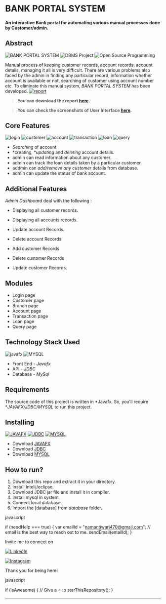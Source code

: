 # BANK PORTAL SYSTEM
#### An interactive Bank portal for automating various manual processes done by Customer/admin.



## Abstract

![BANK PORTAL SYSTEM](https://img.shields.io/badge/library--management-system-orange.svg?style=flat-square) 
![DBMS Project](https://img.shields.io/badge/DBMS-project-yellowgreen.svg?style=flat-square)
![Open Source Programming](https://img.shields.io/badge/open--source-programming-ff69b4.svg?style=flat-square)

Manual process of keeping customer records, account records, account details, managing it all is very difficult. There are various problems also faced by the admin in finding any particular record, information whether account is available or not, searching of customer using account number etc. To eliminate this manual system, *BANK PORTAL SYSTEM* has been developed.
[![report](https://img.shields.io/static/v1.svg?label=Project&message=Report&logo=microsoft-word&style=social)](https://drive.google.com/file/d/1SeEjAXkmaVHvtA-abEhGMu4zr8DEibeV/view)



> **You can download the report [here](https://drive.google.com/file/d/1SeEjAXkmaVHvtA-abEhGMu4zr8DEibeV/view).**

> **You can check the screenshots of User Interface [here](https://drive.google.com/drive/folders/1bN7TRpWV_3FZS2D6sz0_8tBVG8MQZSt0?usp=sharing).**

## Core Features

![login](https://img.shields.io/badge/login-teal.svg?style=flat-square) 
![customer](https://img.shields.io/badge/customer-teal.svg?style=flat-square) 
![account](https://img.shields.io/badge/account-yellowgreen.svg?style=flat-square)
![transaction](https://img.shields.io/badge/transaction-ff69b4.svg?style=flat-square)
![loan](https://img.shields.io/badge/loan-dodgerblue.svg?style=flat-square) 
![query](https://img.shields.io/badge/query-orange.svg?style=flat-square) 

- *Searching* of account
- *creating, **updating* and *deleting* account details.
- admin can read information about any customer.
- admin can track the loan details taken by a particular customer.
- addmin can *add/remove any customer* details from database.
- admin can update the status of bank account.

## Additional Features

*Admin Dashboard* deal with the following : 

- Displaying all customer records.

- Displaying all accounts records.

- Update account Records.

- Delete account Records

- Add customer Records

- Delete customer Records

- Update customer Records.

## Modules

- Login page
- Customer page
- Branch page
- Account page
- Transaction page
- Loan page
- Query page 

## Technology Stack Used

![javafx](https://img.shields.io/badge/javafx-orange.svg?logo=java&style=flat-square) 
![MYSQL](https://img.shields.io/badge/database-mysql-lightgray.svg?logo=mysql&logoColor=white&style=flat-square) 

- Front End - *Javafx*
- API - *JDBC*
- Database - *MySql*

## Requirements

The source code of this project is written in *Javafx. So, you'll require **JAVAFX/JDBC/MYSQL* to run this project.

## Installing 

[![JAVAFX](https://img.shields.io/badge/javafx-red.svg?style=flat-square)](https://openjfx.io/openjfx-docs/) [![JDBC](https://img.shields.io/badge/jdbc-blue.svg?style=flat-square)](https://docs.oracle.com/javase/8/docs/technotes/guides/jdbc/) [![MYSQL](https://img.shields.io/badge/mysql-lightgrey.svg?style=flat-square)](https://dev.mysql.com/doc/mysql-installation-excerpt/8.0/en/windows-install-archive.html)

- Download [JAVAFX](https://openjfx.io/openjfx-docs/)
- Download [JDBC](https://docs.oracle.com/javase/8/docs/technotes/guides/jdbc/)
- Download [MYSQL](https://dev.mysql.com/doc/mysql-installation-excerpt/8.0/en/windows-install-archive.html)

## How to run?

1. Download this repo and extract it in your  directory.
2. Install Intelij/eclipse. 
3. Download JDBC jar file and install it in compiler.
4. Install mysql in system.
5. Connect local database.
6. Import the [database] from *database* folder. 




javascript

  if (needHelp === true) {
     var emailId = "namantiwari470@gmail.com";
     // email is the best way to reach out to me.
     sendEmail(emailId);
  }



Invite me to connect on 

<a href="https://www.linkedin.com/in/satyam-tiwari-b12a4520a/"><img alt="LinkedIn" src="https://img.shields.io/badge/LinkedIn-Satyam%20Tiwari-blue?style=flat-square&logo=linkedin"></a>


[![Instagram](https://img.shields.io/static/v1.svg?label=follow&message=@Satyam.Tiwari_&color=grey&logo=instagram&style=flat&logoColor=white&colorA=critical)](https://www.instagram.com/s_a_t_y_a_m_0_7/)


Thank you for being here!

javascript

  if (isAwesome) {
    // Give a ⭐  :p
    starThisRepository();
  }
  


-------
